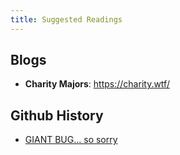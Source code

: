 ```yaml
---
title: Suggested Readings
---
```


## Blogs

- **Charity Majors**: https://charity.wtf/

## Github History

- [GIANT BUG... so sorry](https://github.com/MrMEEE/bumblebee-Old-and-abbandoned/commit/a047be85247755cdbe0acce6f1dafc8beb84f2ac)
